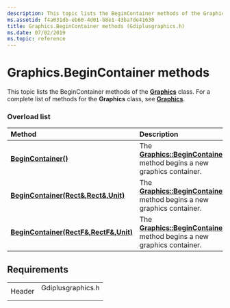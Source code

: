 ```yaml
---
description: This topic lists the BeginContainer methods of the Graphics class. For a complete list of methods for the Graphics class, see Graphics.
ms.assetid: f4a031db-eb60-4d01-b8e1-43ba7de41630
title: Graphics.BeginContainer methods (Gdiplusgraphics.h)
ms.date: 07/02/2019
ms.topic: reference
---
```


# Graphics.BeginContainer methods

This topic lists the BeginContainer methods of the [**Graphics**](/windows/win32/api/gdiplusgraphics/nl-gdiplusgraphics-graphics) class. For a complete list of methods for the **Graphics** class, see [**Graphics**](/windows/win32/api/gdiplusgraphics/nl-gdiplusgraphics-graphics).

### Overload list



| Method                                                                                                                      | Description                                                                                                                                                              |
|:----------------------------------------------------------------------------------------------------------------------------|:-------------------------------------------------------------------------------------------------------------------------------------------------------------------------|
| [**BeginContainer()**](/windows/win32/api/gdiplusgraphics/nf-gdiplusgraphics-graphics-begincontainer(inconstrectf__inconstrectf__inunit))                                                         | The [**Graphics::BeginContainer**](/windows/win32/api/gdiplusgraphics/nf-gdiplusgraphics-graphics-begincontainer(inconstrectf__inconstrectf__inunit)) method begins a new graphics container. <br/>                                      |
| [**BeginContainer(Rect&,Rect&,Unit)**](/windows/win32/api/gdiplusgraphics/nf-gdiplusgraphics-graphics-begincontainer(inconstrect__inconstrect__inunit))     | The [**Graphics::BeginContainer**](/windows/win32/api/gdiplusgraphics/nf-gdiplusgraphics-graphics-begincontainer(inconstrect__inconstrect__inunit)) method begins a new graphics container.<br/>   |
| [**BeginContainer(RectF&,RectF&,Unit)**](/previous-versions//ms536157(v=vs.85)) | The [**Graphics::BeginContainer**](/previous-versions//ms536157(v=vs.85)) method begins a new graphics container.<br/> |



## Requirements



|                   |                                                                                              |
|-------------------|----------------------------------------------------------------------------------------------|
| Header<br/> | <dl> <dt>Gdiplusgraphics.h</dt> </dl> |



 

 
